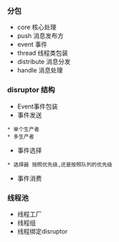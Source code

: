 ### 分包

- core 核心处理
- push 消息发布方
- event 事件
- thread 线程类包装
- distribute  消息分发
- handle  消息处理


### disruptor 结构
-  Event事件包装
-  事件发送  
~~~
* 单个生产者
* 多生产者
~~~
-  事件选择
~~~
* 选择器 按照优先级,还是按照队列的优先级

~~~ 
-  事件消费


###  线程池
- 线程工厂
- 线程组
- 线程绑定disruptor


 










